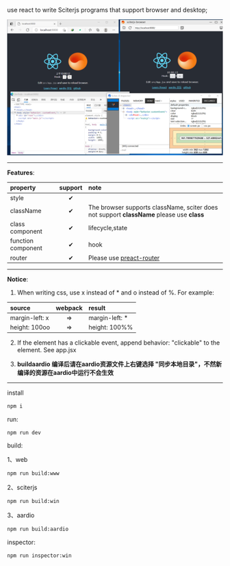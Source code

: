 
use react to write Sciterjs programs that support browser and desktop;

![screen](/screen.png)

---
**Features**:

| property | support | note |
| :-- | :--: | :-- |
| style | ✔ |  |
| className | ✔ | The browser supports className, sciter does not support **className** please use **class**  |
| class component | ✔ | lifecycle,state |
| function component | ✔ | hook |
| router | ✔ | Please use [preact-router](https://www.npmjs.com/package/preact-router) |

---

**Notice**:
1. When writing css, use x instead of * and o instead of %. For example:

| source  | webpack | result |
| :-- | :--: | :-- |
| margin-left: x | => | margin-left: * |
| height: 100oo | => | height: 100%% |


2. If the element has a clickable event, append behavior: "clickable" to the element. See app.jsx

3. **buildaardio 编译后请在aardio资源文件上右键选择 "同步本地目录"，不然新编译的资源在aardio中运行不会生效**

---
install
```sh
npm i
```

run:
```sh
npm run dev
```

build:

1、web
```sh
npm run build:www
```

2、sciterjs
```sh
npm run build:win
```

3、aardio
```sh
npm run build:aardio
```

inspector:
```sh
npm run inspector:win
```